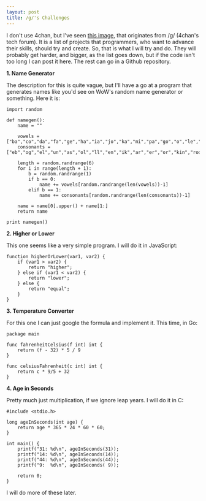 ```yaml
---
layout: post
title: /g/'s Challenges
---
```


I don't use 4chan, but I've seen [this image](http://i.imgur.com/i9Nv7uu.jpg), that originates from /g/ (4chan's tech forum).
It is a list of projects that programmers, who want to advance their skills, should try and create.
So, that is what I will try and do. They will probably get harder, and bigger, as the list goes down, but if the code isn't too long I can post it here. The rest can go in a Github repository.

**1. Name Generator**

The description for this is quite vague, but I'll have a go at a program that generates names like you'd see on WoW's random name generator or something.
Here it is:
```
import random

def namegen():
    name = ""

    vowels = ["ba","co","da","fa","ge","ha","ia","jo","ka","mi","pa","go","o","le","nu","ye","gare","ola"]
    consonants = ["eb","og","el","un","as","ol","ll","en","ik","ar","er","or","kin","rod","rg","osh","lek"]

    length = random.randrange(6)
    for i in range(length + 1):
        b = random.randrange(1)
        if b == 0:
            name += vowels[random.randrange(len(vowels))-1]
        elif b == 1:
            name += consonants[random.randrange(len(consonants))-1]
    
    name = name[0].upper() + name[1:]
    return name

print namegen()
```

**2. Higher or Lower**

This one seems like a very simple program. I will do it in JavaScript:
```
function higherOrLower(var1, var2) {
    if (var1 > var2) {
        return "higher";
    } else if (var1 < var2) {
        return "lower";
    } else {
        return "equal";
    }
}
```

**3. Temperature Converter**

For this one I can just google the formula and implement it. This time, in Go:
```
package main

func fahrenheitCelsius(f int) int {
    return (f - 32) * 5 / 9
}

func celsiusFahrenheit(c int) int {
    return c * 9/5 + 32
}
```

**4. Age in Seconds**

Pretty much just multiplication, if we ignore leap years. I will do it in C:
```
#include <stdio.h>

long ageInSeconds(int age) {
    return age * 365 * 24 * 60 * 60;
}

int main() {
    printf("31: %d\n", ageInSeconds(31));
    printf("14: %d\n", ageInSeconds(14));
    printf("44: %d\n", ageInSeconds(44));
    printf("9:  %d\n", ageInSeconds( 9));

    return 0;
}
```

I will do more of these later.
